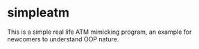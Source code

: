 # simpleatm
This is a simple real life ATM mimicking program, an example for newcomers to understand OOP nature.
